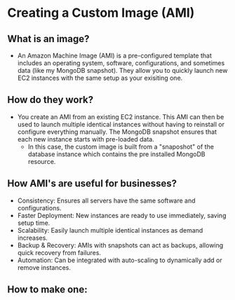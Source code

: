 # Creating a Custom Image (AMI)

## What is an image?
- An Amazon Machine Image (AMI) is a pre-configured template that includes an operating system, software, configurations, and sometimes data (like my MongoDB snapshot). They allow you to quickly launch new EC2 instances with the same setup as your exisiting one.

## How do they work?
- You create an AMI from an existing EC2 instance. This AMI can then be used to launch multiple identical instances without having to reinstall or configure everything manually. The MongoDB snapshot ensures that each new instance starts with pre-loaded data.
  - In this case, the custom image is built from a "snaposhot" of the database instance which contains the pre installed MongoDB resource.

## How AMI's are useful for businesses?
- Consistency: Ensures all servers have the same software and configurations.
- Faster Deployment: New instances are ready to use immediately, saving setup time.
- Scalability: Easily launch multiple identical instances as demand increases.
- Backup & Recovery: AMIs with snapshots can act as backups, allowing quick recovery from failures.
- Automation: Can be integrated with auto-scaling to dynamically add or remove instances.

## How to make one:

